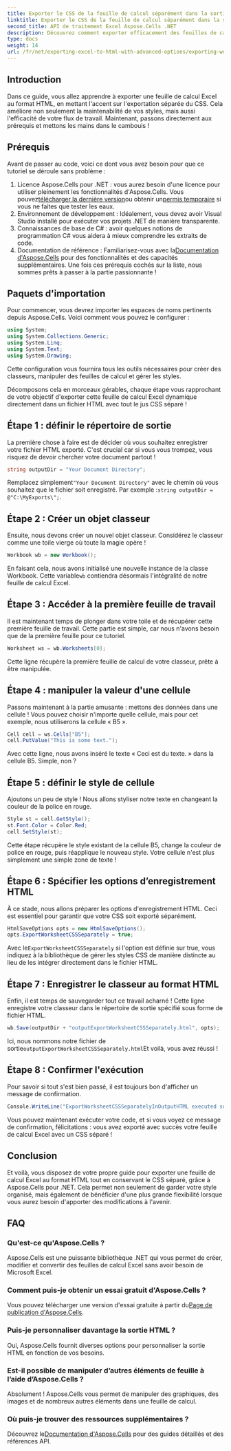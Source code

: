 ```yaml
---
title: Exporter le CSS de la feuille de calcul séparément dans la sortie HTML
linktitle: Exporter le CSS de la feuille de calcul séparément dans la sortie HTML
second_title: API de traitement Excel Aspose.Cells .NET
description: Découvrez comment exporter efficacement des feuilles de calcul Excel au format HTML avec un CSS séparé à l'aide d'Aspose.Cells pour .NET dans ce didacticiel complet étape par étape.
type: docs
weight: 14
url: /fr/net/exporting-excel-to-html-with-advanced-options/exporting-worksheet-css-separately/
---
```

## Introduction
Dans ce guide, vous allez apprendre à exporter une feuille de calcul Excel au format HTML, en mettant l'accent sur l'exportation séparée du CSS. Cela améliore non seulement la maintenabilité de vos styles, mais aussi l'efficacité de votre flux de travail. Maintenant, passons directement aux prérequis et mettons les mains dans le cambouis !
## Prérequis
Avant de passer au code, voici ce dont vous avez besoin pour que ce tutoriel se déroule sans problème :
1. Licence Aspose.Cells pour .NET : vous aurez besoin d'une licence pour utiliser pleinement les fonctionnalités d'Aspose.Cells. Vous pouvez[télécharger la dernière version](https://releases.aspose.com/cells/net/)ou obtenir un[permis temporaire](https://purchase.aspose.com/temporary-license/) si vous ne faites que tester les eaux.
2. Environnement de développement : Idéalement, vous devez avoir Visual Studio installé pour exécuter vos projets .NET de manière transparente.
3. Connaissances de base de C# : avoir quelques notions de programmation C# vous aidera à mieux comprendre les extraits de code.
4.  Documentation de référence : Familiarisez-vous avec la[Documentation d'Aspose.Cells](https://reference.aspose.com/cells/net/) pour des fonctionnalités et des capacités supplémentaires.
Une fois ces prérequis cochés sur la liste, nous sommes prêts à passer à la partie passionnante !
## Paquets d'importation
Pour commencer, vous devrez importer les espaces de noms pertinents depuis Aspose.Cells. Voici comment vous pouvez le configurer :
```csharp
using System;
using System.Collections.Generic;
using System.Linq;
using System.Text;
using System.Drawing;
```
Cette configuration vous fournira tous les outils nécessaires pour créer des classeurs, manipuler des feuilles de calcul et gérer les styles.

Décomposons cela en morceaux gérables, chaque étape vous rapprochant de votre objectif d'exporter cette feuille de calcul Excel dynamique directement dans un fichier HTML avec tout le jus CSS séparé !
## Étape 1 : définir le répertoire de sortie
La première chose à faire est de décider où vous souhaitez enregistrer votre fichier HTML exporté. C'est crucial car si vous vous trompez, vous risquez de devoir chercher votre document partout !
```csharp
string outputDir = "Your Document Directory";
```
 Remplacez simplement`"Your Document Directory"` avec le chemin où vous souhaitez que le fichier soit enregistré. Par exemple :`string outputDir = @"C:\MyExports\";`.
## Étape 2 : Créer un objet classeur
Ensuite, nous devons créer un nouvel objet classeur. Considérez le classeur comme une toile vierge où toute la magie opère !
```csharp
Workbook wb = new Workbook();
```
 En faisant cela, nous avons initialisé une nouvelle instance de la classe Workbook. Cette variable`wb` contiendra désormais l'intégralité de notre feuille de calcul Excel.
## Étape 3 : Accéder à la première feuille de travail
Il est maintenant temps de plonger dans votre toile et de récupérer cette première feuille de travail. Cette partie est simple, car nous n'avons besoin que de la première feuille pour ce tutoriel.
```csharp
Worksheet ws = wb.Worksheets[0];
```
Cette ligne récupère la première feuille de calcul de votre classeur, prête à être manipulée.
## Étape 4 : manipuler la valeur d'une cellule
Passons maintenant à la partie amusante : mettons des données dans une cellule ! Vous pouvez choisir n'importe quelle cellule, mais pour cet exemple, nous utiliserons la cellule « B5 ».
```csharp
Cell cell = ws.Cells["B5"];
cell.PutValue("This is some text.");
```
Avec cette ligne, nous avons inséré le texte « Ceci est du texte. » dans la cellule B5. Simple, non ? 
## Étape 5 : définir le style de cellule
Ajoutons un peu de style ! Nous allons styliser notre texte en changeant la couleur de la police en rouge. 
```csharp
Style st = cell.GetStyle();
st.Font.Color = Color.Red;
cell.SetStyle(st);
```
Cette étape récupère le style existant de la cellule B5, change la couleur de police en rouge, puis réapplique le nouveau style. Votre cellule n'est plus simplement une simple zone de texte !
## Étape 6 : Spécifier les options d’enregistrement HTML
À ce stade, nous allons préparer les options d'enregistrement HTML. Ceci est essentiel pour garantir que votre CSS soit exporté séparément.
```csharp
HtmlSaveOptions opts = new HtmlSaveOptions();
opts.ExportWorksheetCSSSeparately = true;
```
 Avec le`ExportWorksheetCSSSeparately` si l'option est définie sur true, vous indiquez à la bibliothèque de gérer les styles CSS de manière distincte au lieu de les intégrer directement dans le fichier HTML.
## Étape 7 : Enregistrer le classeur au format HTML
Enfin, il est temps de sauvegarder tout ce travail acharné ! Cette ligne enregistre votre classeur dans le répertoire de sortie spécifié sous forme de fichier HTML.
```csharp
wb.Save(outputDir + "outputExportWorksheetCSSSeparately.html", opts);
```
Ici, nous nommons notre fichier de sortie`outputExportWorksheetCSSSeparately.html`Et voilà, vous avez réussi !
## Étape 8 : Confirmer l'exécution
Pour savoir si tout s'est bien passé, il est toujours bon d'afficher un message de confirmation.
```csharp
Console.WriteLine("ExportWorksheetCSSSeparatelyInOutputHTML executed successfully.");
```
Vous pouvez maintenant exécuter votre code, et si vous voyez ce message de confirmation, félicitations : vous avez exporté avec succès votre feuille de calcul Excel avec un CSS séparé !
## Conclusion
Et voilà, vous disposez de votre propre guide pour exporter une feuille de calcul Excel au format HTML tout en conservant le CSS séparé, grâce à Aspose.Cells pour .NET. Cela permet non seulement de garder votre style organisé, mais également de bénéficier d'une plus grande flexibilité lorsque vous aurez besoin d'apporter des modifications à l'avenir. 
## FAQ
### Qu'est-ce qu'Aspose.Cells ?
Aspose.Cells est une puissante bibliothèque .NET qui vous permet de créer, modifier et convertir des feuilles de calcul Excel sans avoir besoin de Microsoft Excel.
### Comment puis-je obtenir un essai gratuit d'Aspose.Cells ?
 Vous pouvez télécharger une version d'essai gratuite à partir du[Page de publication d'Aspose.Cells](https://releases.aspose.com/).
### Puis-je personnaliser davantage la sortie HTML ?
Oui, Aspose.Cells fournit diverses options pour personnaliser la sortie HTML en fonction de vos besoins.
### Est-il possible de manipuler d’autres éléments de feuille à l’aide d’Aspose.Cells ?
Absolument ! Aspose.Cells vous permet de manipuler des graphiques, des images et de nombreux autres éléments dans une feuille de calcul.
### Où puis-je trouver des ressources supplémentaires ?
 Découvrez le[Documentation d'Aspose.Cells](https://reference.aspose.com/cells/net/) pour des guides détaillés et des références API.